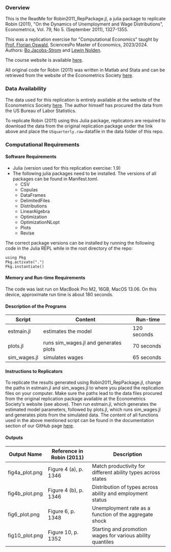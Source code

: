 ### Overview

This is the ReadMe for Robin2011_RepPackage.jl, a julia package to replicate Robin (2011), "On the Dynamics of Unemployment and Wage Distributions", Econometrica, Vol. 79, No 5. (September 2011), 1327-1355.

This was a replication exercise for "Computational Economics" taught by [Prof. Florian Oswald](https://floswald.github.io/), SciencesPo Master of Economics, 2023/2024. Authors: [Bo Jacobs-Strom](https://github.com/bo-js) and [Lewin Nolden](https://github.com/lewinno).

The course website is available [here](https://floswald.github.io/NumericalMethods/).

All original code for Robin (2011) was written in Matlab and Stata and can be retrieved from the website of the Econometrics Society [here](https://www.econometricsociety.org/publications/econometrica/2011/09/01/dynamics-unemployment-and-wage-distributions/supp/9070_data%20and%20programs_0.zip).

### Data Availability 

The data used for this replication is entirely available at the website of the Econometrics Society [here](https://www.econometricsociety.org/publications/econometrica/2011/09/01/dynamics-unemployment-and-wage-distributions/supp/9070_data%20and%20programs_0.zip). The author himself has procured the data from the US Bureau of Labor Statistics.

To replicate Robin (2011) using this Julia package, replicators are required to download the data from the original replication package under the link above and place the `USquarterly.raw` datafile in the data folder of this repo.

### Computational Requirements
#### Software Requirements
- Julia (version used for this replication exercise: 1.9)
- The following julia packages need to be installed. The versions of all packages can be found in Manifest.toml.
  - CSV 
  - Copulas 
  - DataFrames
  - DelimitedFiles 
  - Distributions 
  - LinearAlgebra
  - Optimization 
  - OptimizationNLopt 
  - Plots 
  - Revise 

The correct package versions can be installed by running the following code in the Julia REPL while in the root directory of the repo:
```
using Pkg
Pkg.activate(".")
Pkg.instantiate()
```
  
#### Memory and Run-time Requirements
The code was last run on MacBook Pro M2, 16GB, MacOS 13.06. On this device, approximate run time is about 180 seconds.

#### Description of the Programs

|Script|Content|Run-time|
|---|---|---|
|estmain.jl|estimates the model| 120 seconds |
|plots.jl|runs sim_wages.jl and generates plots| 70 seconds |
|sim_wages.jl|simulates wages| 65 seconds |

#### Instructions to Replicators
To replicate the results generated using Robin2011_RepPackage.jl, change the paths in estmain.jl and sim_wages.jl to where you placed the replication files on your computer. Make sure the paths lead to the data files procured from the original replication package available at the Econometrics Society's website (see above). Then run estmain.jl, which generates the estimated model parameters, followed by plots.jl, which runs sim_wages.jl and generates plots from the simulated data. The content of all functions used in the above mentioned script can be found in the documentation section of our GitHub page [here](https://bo-js.github.io/Robin2011_RepPackage.jl/dev/).

#### Outputs

|Output Name|Reference in Robin (2011)|Description|
|---|---|---|
|fig4a_plot.png| Figure 4 (a), p. 1346| Match productivity for different ability types across states |
|fig4b_plot.png| Figure 4 (b), p. 1346| Distribution of types across ability and employment status|
|fig6_plot.png| Figure 6, p. 1348| Unemployment rate as a function of the aggregate shock|
|fig10_plot.png| Figure 10, p. 1352| Starting and promotion wages for various ability quantiles |


